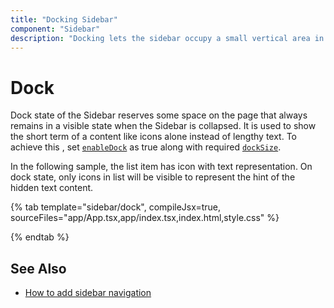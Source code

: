 ```yaml
---
title: "Docking Sidebar"
component: "Sidebar"
description: "Docking lets the sidebar occupy a small vertical area in a page always and typically contains shortened view of navigation options."
---
```


# Dock

Dock state of the Sidebar reserves some space on the page that always remains in a visible state when the Sidebar is collapsed. It is used to show the short term of a content like icons alone instead of lengthy text. To achieve this , set [`enableDock`](../api/sidebar#enabledock) as true along with required [`dockSize`](../api/sidebar#docksize).

In the following sample, the list item has icon with text representation. On dock state, only icons in list will be visible to represent the hint of the hidden text content.

{% tab template="sidebar/dock", compileJsx=true, sourceFiles="app/App.tsx,app/index.tsx,index.html,style.css" %}

{% endtab %}

## See Also

* [How to add sidebar navigation](./how-to/sidebar-with-treeview)